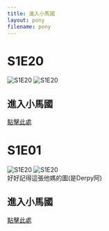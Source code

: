 ```yaml
---
title: 進入小馬國
layout: pony
filename: pony
--- 
```

# S1E20 
![S1E20](https://static.wikia.nocookie.net/mlp/images/9/9f/Fluttershy_happy_S1E20.png)
![S1E20](https://static.wikia.nocookie.net/mlp/images/5/50/Ponies_don%27t_like_Fluttershy%27s_performance_S01E20.png)
## 進入小馬國
[點擊此處](https://hdx3.blogspot.com/2012/03/my-little-pony-friendship-is-magic_21.html)

# S1E01 
![S1E20](https://static.wikia.nocookie.net/mlp/images/b/b5/Opening_Book_S01E01.png)
![S1E20](https://static.wikia.nocookie.net/mlp/images/2/28/Pinkie_Pie_excited_S01E01.png)<br>
好好記得這張他媽的圖(是Derpy阿)

## 進入小馬國
[點擊此處](https://hdx3.blogspot.com/2011/11/my-little-pony-friendship-is-magic_2.html)

